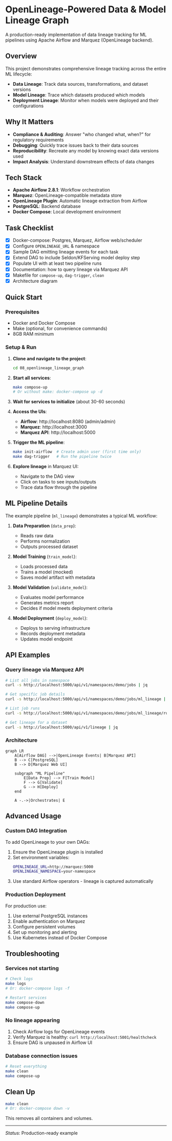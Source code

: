 # OpenLineage-Powered Data & Model Lineage Graph

A production-ready implementation of data lineage tracking for ML pipelines using Apache Airflow and Marquez (OpenLineage backend).

## Overview

This project demonstrates comprehensive lineage tracking across the entire ML lifecycle:
- **Data Lineage**: Track data sources, transformations, and dataset versions
- **Model Lineage**: Trace which datasets produced which models
- **Deployment Lineage**: Monitor when models were deployed and their configurations

## Why It Matters

- **Compliance & Auditing**: Answer "who changed what, when?" for regulatory requirements
- **Debugging**: Quickly trace issues back to their data sources
- **Reproducibility**: Recreate any model by knowing exact data versions used
- **Impact Analysis**: Understand downstream effects of data changes

## Tech Stack

* **Apache Airflow 2.8.1**: Workflow orchestration
* **Marquez**: OpenLineage-compatible metadata store
* **OpenLineage Plugin**: Automatic lineage extraction from Airflow
* **PostgreSQL**: Backend database
* **Docker Compose**: Local development environment

## Task Checklist
* [x] Docker-compose: Postgres, Marquez, Airflow web/scheduler
* [x] Configure `OPENLINEAGE_URL` & namespace
* [x] Sample DAG emitting lineage events for each task
* [x] Extend DAG to include Seldon/KFServing model deploy step
* [x] Populate UI with at least two pipeline runs
* [x] Documentation: how to query lineage via Marquez API
* [x] Makefile for `compose-up`, `dag-trigger`, `clean`
* [x] Architecture diagram

## Quick Start

### Prerequisites
- Docker and Docker Compose
- Make (optional, for convenience commands)
- 8GB RAM minimum

### Setup & Run

1. **Clone and navigate to the project**:
   ```bash
   cd 08_openlineage_lineage_graph
   ```

2. **Start all services**:
   ```bash
   make compose-up
   # Or without make: docker-compose up -d
   ```

3. **Wait for services to initialize** (about 30-60 seconds)

4. **Access the UIs**:
   - **Airflow**: http://localhost:8080 (admin/admin)
   - **Marquez**: http://localhost:3000
   - **Marquez API**: http://localhost:5000

5. **Trigger the ML pipeline**:
   ```bash
   make init-airflow  # Create admin user (first time only)
   make dag-trigger   # Run the pipeline twice
   ```

6. **Explore lineage** in Marquez UI:
   - Navigate to the DAG view
   - Click on tasks to see inputs/outputs
   - Trace data flow through the pipeline

## ML Pipeline Details

The example pipeline (`ml_lineage`) demonstrates a typical ML workflow:

1. **Data Preparation** (`data_prep`):
   - Reads raw data
   - Performs normalization
   - Outputs processed dataset

2. **Model Training** (`train_model`):
   - Loads processed data
   - Trains a model (mocked)
   - Saves model artifact with metadata

3. **Model Validation** (`validate_model`):
   - Evaluates model performance
   - Generates metrics report
   - Decides if model meets deployment criteria

4. **Model Deployment** (`deploy_model`):
   - Deploys to serving infrastructure
   - Records deployment metadata
   - Updates model endpoint

## API Examples

### Query lineage via Marquez API

```bash
# List all jobs in namespace
curl -s http://localhost:5000/api/v1/namespaces/demo/jobs | jq

# Get specific job details
curl -s http://localhost:5000/api/v1/namespaces/demo/jobs/ml_lineage | jq

# List job runs
curl -s http://localhost:5000/api/v1/namespaces/demo/jobs/ml_lineage/runs | jq

# Get lineage for a dataset
curl -s http://localhost:5000/api/v1/lineage | jq
```

### Architecture

```mermaid
graph LR
    A[Airflow DAG] -->|OpenLineage Events| B[Marquez API]
    B --> C[PostgreSQL]
    B --> D[Marquez Web UI]
    
    subgraph "ML Pipeline"
        E[Data Prep] --> F[Train Model]
        F --> G[Validate]
        G --> H[Deploy]
    end
    
    A -.->|Orchestrates| E
```

## Advanced Usage

### Custom DAG Integration

To add OpenLineage to your own DAGs:

1. Ensure the OpenLineage plugin is installed
2. Set environment variables:
   ```bash
   OPENLINEAGE_URL=http://marquez:5000
   OPENLINEAGE_NAMESPACE=your-namespace
   ```
3. Use standard Airflow operators - lineage is captured automatically

### Production Deployment

For production use:

1. Use external PostgreSQL instances
2. Enable authentication on Marquez
3. Configure persistent volumes
4. Set up monitoring and alerting
5. Use Kubernetes instead of Docker Compose

## Troubleshooting

### Services not starting
```bash
# Check logs
make logs
# Or: docker-compose logs -f

# Restart services
make compose-down
make compose-up
```

### No lineage appearing
1. Check Airflow logs for OpenLineage events
2. Verify Marquez is healthy: `curl http://localhost:5001/healthcheck`
3. Ensure DAG is unpaused in Airflow UI

### Database connection issues
```bash
# Reset everything
make clean
make compose-up
```

## Clean Up

```bash
make clean
# Or: docker-compose down -v
```

This removes all containers and volumes.

---
*Status*: Production-ready example
